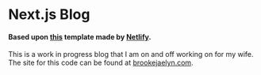 # Next.js Blog
#### Based upon [this](https://github.com/netlify-templates/nextjs-blog-theme) template made by [Netlify](https://www.netlify.com/?utm_source=google&utm_medium=paid_search&utm_campaign=12755510784&adgroup=118788138897&utm_term=netlify&utm_content=kwd-371509120223&creative=514583565825&device=c&matchtype=e&location=9052900&gclid=Cj0KCQiAtbqdBhDvARIsAGYnXBPdxhQEKW7nDSpbdngXM6h1k3lA3v3u2mELz51S9dGoX7HkXjPyh6oaAv6uEALw_wcB).

This is a work in progress blog that I am on and off working on for my wife. The site for this code can be found at [brookejaelyn.com](https://brookejaelyn.com/).